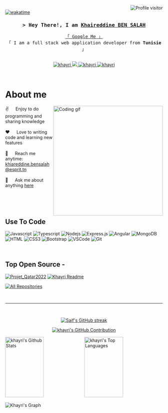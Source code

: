 

<a href="https://komarev.com/ghpvc/?username=khayribs">
  <img align="right" src="https://komarev.com/ghpvc/?username=KhayriBS&label=Visitors&color=0e75b6&style=flat" alt="Profile visitor" />
</a>


[![wakatime](https://wakatime.com/badge/user/eebb3dd8-d9b2-40de-9b88-6fd6cac99dbc.svg)](https://wakatime.com/@eebb3dd8-d9b2-40de-9b88-6fd6cac99dbc)

<!-- Intro  -->
<h3 align="center">
        <samp>&gt; Hey There!, I am
                <b><a target="_blank" href="https://khayribs.com">Khaireddine BEN SALAH</a></b>
        </samp>
</h3>

 
<p align="center"> 
  <samp>
    <a href="https://www.google.com/search?q=khaireddine">「 Google Me 」</a>
    <br>
    「 I am a full stack web application developer from <b>Tunisie</b> 」
    <br>
    <br>
  </samp>
</p>

<p align="center">

 <a href="https://linkedin.com/in/khiareddine-ben-salah" target="_blank">
  <img src="https://img.shields.io/badge/LinkedIn-0077B5?style=for-the-badge&logo=linkedin&logoColor=white" alt="khayri"/>
 </a>
 <a href="https://twitter.com/" target="_blank">
  <img src="https://img.shields.io/badge/Twitter-1DA1F2?style=for-the-badge&logo=twitter&logoColor=white" />
 </a>
 <a href="https://instagram.com/bensalah.khayri" target="_blank">
  <img src="https://img.shields.io/badge/Instagram-fe4164?style=for-the-badge&logo=instagram&logoColor=white" alt="khayri" />
 </a> 
 <a href="https://www.facebook.com/khairi.bensalah" target="_blank">
  <img src="https://img.shields.io/badge/Facebook-20BEFF?&style=for-the-badge&logo=facebook&logoColor=white" alt="khayri"  />
  </a> 
</p>
<br />

<!-- About Section -->
 # About me
 
<p>
 <img align="right" width="350" src="/assets/programmer.gif" alt="Coding gif" />
  
 ✌️ &emsp; Enjoy to do programming and sharing knowledge <br/><br/>
 ❤️ &emsp; Love to writing code and learning new features<br/><br/>
 📧 &emsp; Reach me anytime: khiareddine.bensalah@esprit.tn<br/><br/>
 💬 &emsp; Ask me about anything [here](https://github.com/khayribs/issues)

</p>

<br/>
<br/>
<br/>

## Use To Code

![Javascript](https://img.shields.io/badge/Javascript-F0DB4F?style=for-the-badge&labelColor=black&logo=javascript&logoColor=F0DB4F)
![Typescript](https://img.shields.io/badge/Typescript-007acc?style=for-the-badge&labelColor=black&logo=typescript&logoColor=007acc)
![Nodejs](https://img.shields.io/badge/Nodejs-3C873A?style=for-the-badge&labelColor=black&logo=node.js&logoColor=3C873A)
![Express.js](https://img.shields.io/badge/Express.js-000000?style=for-the-badge&logo=express&logoColor=white)
![Angular](https://img.shields.io/badge/Angular-DD0031?style=for-the-badge&logo=angular&logoColor=white)
![MongoDB](https://img.shields.io/badge/MongoDB-4EA94B?style=for-the-badge&logo=mongodb&logoColor=white)
![HTML](https://img.shields.io/badge/HTML5-E34F26?style=for-the-badge&logo=html5&logoColor=white)
![CSS3](https://img.shields.io/badge/CSS3-1572B6?style=for-the-badge&logo=css3&logoColor=white)
![Bootstrap](https://img.shields.io/badge/Bootstrap-563D7C?style=for-the-badge&logo=bootstrap&logoColor=white)
![VSCode](https://img.shields.io/badge/Visual_Studio-0078d7?style=for-the-badge&logo=visual%20studio&logoColor=white)
![Git](https://img.shields.io/badge/Git-F05032?style=for-the-badge&logo=git&logoColor=white)

<br/>

## Top Open Source -
[![Projet_Qatar2022](https://github-readme-stats.vercel.app/api/pin/?username=KhayriBS&repo=Projet_QATAR2022&border_color=7F3FBF&bg_color=0D1117&title_color=C9D1D9&text_color=8B949E&icon_color=7F3FBF)](https://github.com/KhayriBS/Projet_QATAR2022.git)
[![Khayri Readme](https://github-readme-stats.vercel.app/api/pin/?username=khayribs&repo=khayribs&border_color=7F3FBF&bg_color=0D1117&title_color=C9D1D9&text_color=8B949E&icon_color=7F3FBF)](https://github.com/khayribs/khayribs)

<p align="left">
  <a href="https://github.com/khayribs?tab=repositories" target="_blank"><img alt="All Repositories" title="All Repositories" src="https://img.shields.io/badge/-All%20Repos-2962FF?style=for-the-badge&logo=koding&logoColor=white"/></a>
</p>

<br/>
<hr/>
<br/>

<p align="center">
  <a href="https://github.com/khayribs">
    <img src="https://github-readme-streak-stats.herokuapp.com/?user=khayribs&theme=radical&border=7F3FBF&background=0D1117" alt="Saif's GitHub streak"/>
  </a>
</p>

<p align="center">
  <a href="https://github.com/khayribs">
    <img src="https://github-profile-summary-cards.vercel.app/api/cards/profile-details?username=khayribs&theme=radical" alt="khayri's GitHub Contribution"/>
  </a>
</p>

<a> 
    <a href="https://github.com/khayribs"><img alt="khayri's Github Stats" src="https://denvercoder1-github-readme-stats.vercel.app/api?username=khayribs&show_icons=true&count_private=true&theme=react&border_color=7F3FBF&bg_color=0D1117&title_color=F85D7F&icon_color=F8D866" height="192px" width="49.5%"/></a>
  <a href="https://github.com/khayribs"><img alt="khayri's Top Languages" src="https://denvercoder1-github-readme-stats.vercel.app/api/top-langs/?username=khayribs&langs_count=8&layout=compact&theme=react&border_color=7F3FBF&bg_color=0D1117&title_color=F85D7F&icon_color=F8D866" height="192px" width="49.5%"/></a>
  <br/>
</a>


![Khayri's Graph](https://github-readme-activity-graph.vercel.app/graph?username=khayribs&custom_title=Khayri's%20GitHub%20Activity%20Graph&bg_color=0D1117&color=7F3FBF&line=7F3FBF&point=7F3FBF&area_color=FFFFFF&title_color=FFFFFF&area=true)
